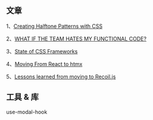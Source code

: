 ## 文章
1、[Creating Halftone Patterns with CSS](https://css-irl.info/css-halftone-patterns/)

2、[WHAT IF THE TEAM HATES MY FUNCTIONAL CODE?](https://jrsinclair.com/articles/2022/what-if-the-team-hates-my-functional-code/)

3、[State of CSS Frameworks](https://www.youtube.com/watch?v=twc-iF40TJY)

4、[Moving From React to htmx](https://htmx.org/essays/a-real-world-react-to-htmx-port/)

5、[Lessons learned from moving to Recoil.js](https://kitemaker.co/blog/lessons-learned-from-moving-to-recoil)


## 工具 & 库

use-modal-hook

